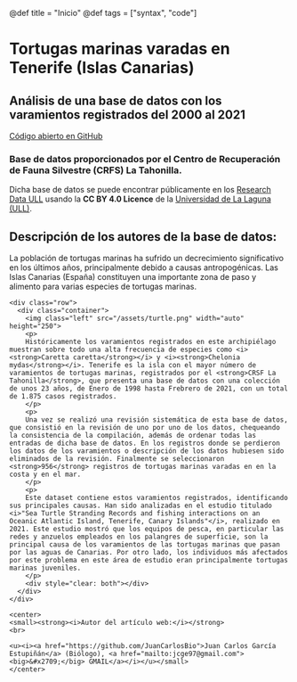 @def title = "Inicio"
@def tags = ["syntax", "code"]

# **Tortugas marinas varadas en Tenerife (Islas Canarias)**

## Análisis de una base de datos con los varamientos registrados del 2000 al 2021

[Código abierto en GitHub](https://github.com/JuanCarlosBio/turtles_julia_analysis) 

### Base de datos proporcionados por el Centro de Recuperación de Fauna Silvestre (CRFS) La Tahonilla.

Dicha base de datos se puede encontrar públicamente en los [Research Data ULL](https://data.mendeley.com/datasets/p6wmtv6t5g/2) usando la **CC BY 4.0 Licence** de la [Universidad de La Laguna (ULL)](https://www.ull.es/).

## Descripción de los autores de la base de datos:

La población de tortugas marinas ha sufrido un decrecimiento significativo en los últimos años, principalmente debido a causas antropogénicas. Las Islas Canarias (España) constituyen una importante zona de paso y alimento para varias especies de tortugas marinas.

~~~
<div class="row">
  <div class="container">
    <img class="left" src="/assets/turtle.png" width="auto" height="250">
    <p>
    Históricamente los varamientos registrados en este archipiélago muestran sobre todo una alta frecuencia de especies como <i><strong>Caretta caretta</strong></i> y <i><strong>Chelonia mydas</strong></i>. Tenerife es la isla con el mayor número de varamientos de tortugas marinas, registrados por el <strong>CRSF La Tahonilla</strong>, que presenta una base de datos con una colección de unos 23 años, de Enero de 1998 hasta Frebrero de 2021, con un total de 1.875 casos registrados. 
    </p> 
    <p>
    Una vez se realizó una revisión sistemática de esta base de datos, que consistió en la revisión de uno por uno de los datos, chequeando la consistencia de la compilación, además de ordenar todas las entradas de dicha base de datos. En los registros donde se perdieron los datos de los varamientos o descripción de los datos hubiesen sido eliminados de la revisión. Finalmente se seleccionaron <strong>956</strong> registros de tortugas marinas varadas en en la costa y en el mar.
    </p>      
    <p>
    Este dataset contiene estos varamientos registrados, identificando sus principales causas. Han sido analizadas en el estudio titulado <i>"Sea Turtle Stranding Records and fishing interactions on an Oceanic Atlantic Island, Tenerife, Canary Islands"</i>, realizado en 2021. Este estudio mostró que los equipos de pesca, en particular las redes y anzuelos empleados en los palangres de superficie, son la principal causa de los varamientos de las tortugas marinas que pasan por las aguas de Canarias. Por otro lado, los individuos más afectados por este problema en este área de estudio eran principalmente tortugas marinas juveniles.
    </p>
    <div style="clear: both"></div>      
  </div>
</div>
~~~
 
~~~
<center>
<small><strong><i>Autor del artículo web:</i></strong>
<br>

<u><i><a href="https://github.com/JuanCarlosBio">Juan Carlos García Estupiñán</a> (Biólogo), <a href="mailto:jcge97@gmail.com"><big>&#x2709;</big> GMAIL</a></i></u></small> 
</center>
~~~ 

